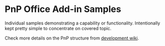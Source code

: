 # PnP Office Add-in Samples #
Individual samples demonstrating a capability or functionality. Intentionally kept pretty simple to concentrate on covered topic. 

Check more details on the PnP structure from [development wiki](https://github.com/OfficeDev/PnP/wiki/Structure-and-high-level-working-model).

